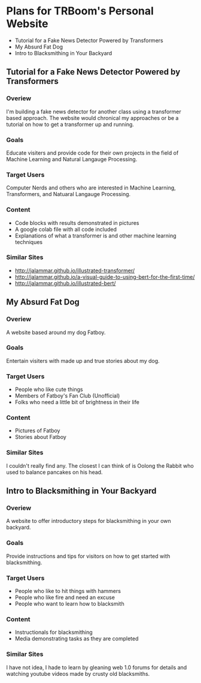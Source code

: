 # Plans for TRBoom's Personal Website
* Tutorial for a Fake News Detector Powered by Transformers
* My Absurd Fat Dog
* Intro to Blacksmithing in Your Backyard

## Tutorial for a Fake News Detector Powered by Transformers


### Overiew
I'm building a fake news detector for another class using a transformer based approach. The website would chronical my approaches or be a tutorial on how to get a transformer up and running.


### Goals
Educate visiters and provide code for their own projects in the field of Machine Learning and Natural Langauge Processing.

### Target Users
Computer Nerds and others who are interested in Machine Learning, Transformers, and Natuaral Langauge Processing.


### Content
* Code blocks with results demonstrated in pictures
* A google colab file with all code included
* Explanations of what a transformer is and other machine learning techniques

### Similar Sites
* http://jalammar.github.io/illustrated-transformer/
* http://jalammar.github.io/a-visual-guide-to-using-bert-for-the-first-time/
* http://jalammar.github.io/illustrated-bert/

## My Absurd Fat Dog


### Overiew
A website based around my dog Fatboy. 


### Goals
Entertain visiters with made up and true stories about my dog.

### Target Users
* People who like cute things
* Members of Fatboy's Fan Club (Unofficial)
* Folks who need a little bit of brightness in their life

### Content
* Pictures of Fatboy
* Stories about Fatboy

### Similar Sites
I couldn't really find any. The closest I can think of is Oolong the Rabbit who used to balance pancakes on his head. 



## Intro to Blacksmithing in Your Backyard


### Overiew
A website to offer introductory steps for blacksmithing in your own backyard.


### Goals
Provide instructions and tips for visitors on how to get started with blacksmithing.

### Target Users
* People who like to hit things with hammers
* People who like fire and need an excuse
* People who want to learn how to blacksmith


### Content
* Instructionals for blacksmithing
* Media demonstrating tasks as they are completed

### Similar Sites
I have not idea, I hade to learn by gleaning web 1.0 forums for details and watching youtube videos made by crusty old blacksmiths.

